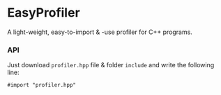 # EasyProfiler
A light-weight, easy-to-import &amp; -use profiler for C++ programs.

### API
Just download `profiler.hpp` file & folder `include` and write the following line: 
```
#import "profiler.hpp"
```
